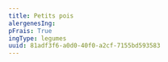 ```yaml
---
title: Petits pois
alergenesIng:
pFrais: True
ingType: legumes
uuid: 81adf3f6-a0d0-40f0-a2cf-7155bd593583
---
```

